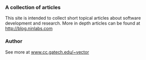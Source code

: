 ### A collection of articles
This site is intended to collect short topical articles about software development and research. More in depth articles can be found at http://blog.ninlabs.com

### Author
See more at www.cc.gatech.edu/~vector

